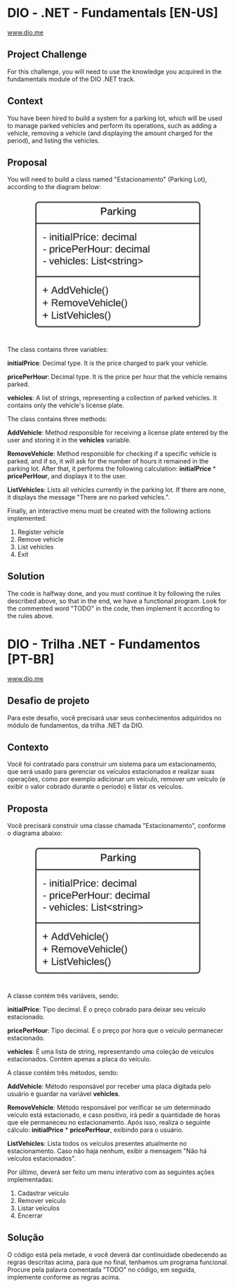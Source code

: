 # DIO - .NET - Fundamentals [EN-US]

www.dio.me

## Project Challenge

For this challenge, you will need to use the knowledge you acquired in the fundamentals module of the DIO .NET track.

## Context

You have been hired to build a system for a parking lot, which will be used to manage parked vehicles and perform its operations, such as adding a vehicle, removing a vehicle (and displaying the amount charged for the period), and listing the vehicles.

## Proposal

You will need to build a class named "Estacionamento" (Parking Lot), according to the diagram below:
![Parking Lot class diagram](parking_lot_class_diagram.png)

The class contains three variables:

**initialPrice**: Decimal type. It is the price charged to park your vehicle.

**pricePerHour**: Decimal type. It is the price per hour that the vehicle remains parked.

**vehicles**: A list of strings, representing a collection of parked vehicles. It contains only the vehicle's license plate.

The class contains three methods:

**AddVehicle**: Method responsible for receiving a license plate entered by the user and storing it in the **vehicles** variable.

**RemoveVehicle**: Method responsible for checking if a specific vehicle is parked, and if so, it will ask for the number of hours it remained in the parking lot. After that, it performs the following calculation: **initialPrice** \* **pricePerHour**, and displays it to the user.

**ListVehicles**: Lists all vehicles currently in the parking lot. If there are none, it displays the message "There are no parked vehicles.".

Finally, an interactive menu must be created with the following actions implemented:

1.  Register vehicle
2.  Remove vehicle
3.  List vehicles
4.  Exit

## Solution

The code is halfway done, and you must continue it by following the rules described above, so that in the end, we have a functional program. Look for the commented word "TODO" in the code, then implement it according to the rules above.


# DIO - Trilha .NET - Fundamentos [PT-BR]
www.dio.me

## Desafio de projeto
Para este desafio, você precisará usar seus conhecimentos adquiridos no módulo de fundamentos, da trilha .NET da DIO.

## Contexto
Você foi contratado para construir um sistema para um estacionamento, que será usado para gerenciar os veículos estacionados e realizar suas operações, como por exemplo adicionar um veículo, remover um veículo (e exibir o valor cobrado durante o período) e listar os veículos.

## Proposta
Você precisará construir uma classe chamada "Estacionamento", conforme o diagrama abaixo:
![Diagrama de classe estacionamento](parking_lot_class_diagram.png)

A classe contém três variáveis, sendo:

**initialPrice**: Tipo decimal. É o preço cobrado para deixar seu veículo estacionado.

**pricePerHour**: Tipo decimal. É o preço por hora que o veículo permanecer estacionado.

**vehicles**: É uma lista de string, representando uma coleção de veículos estacionados. Contém apenas a placa do veículo.

A classe contém três métodos, sendo:

**AddVehicle**: Método responsável por receber uma placa digitada pelo usuário e guardar na variável **vehicles**.

**RemoveVehicle**: Método responsável por verificar se um determinado veículo está estacionado, e caso positivo, irá pedir a quantidade de horas que ele permaneceu no estacionamento. Após isso, realiza o seguinte cálculo: **initialPrice** * **pricePerHour**, exibindo para o usuário.

**ListVehicles**: Lista todos os veículos presentes atualmente no estacionamento. Caso não haja nenhum, exibir a mensagem "Não há veículos estacionados".

Por último, deverá ser feito um menu interativo com as seguintes ações implementadas:
1. Cadastrar veículo
2. Remover veículo
3. Listar veículos
4. Encerrar


## Solução
O código está pela metade, e você deverá dar continuidade obedecendo as regras descritas acima, para que no final, tenhamos um programa funcional. Procure pela palavra comentada "TODO" no código, em seguida, implemente conforme as regras acima.

